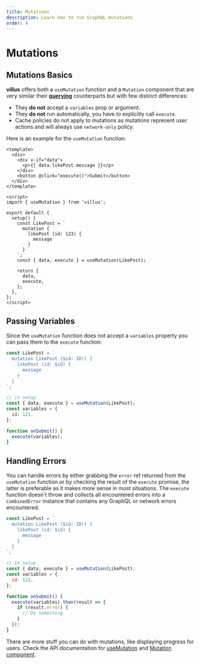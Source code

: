```yaml
---
title: Mutations
description: Learn how to run GraphQL mutations
order: 4
---
```


# Mutations

## Mutations Basics

**villus** offers both a `useMutation` function and a `Mutation` component that are very similar their **[querying](/queries.md)** counterparts but with few distinct differences:

- They **do not** accept a `variables` prop or argument.
- They **do not** run automatically, you have to explicitly call `execute`.
- Cache policies do not apply to mutations as mutations represent user actions and will always use `network-only` policy.

Here is an example for the `useMutation` function:

```vue
<template>
  <div>
    <div v-if="data">
      <p>{{ data.likePost.message }}</p>
    </div>
    <button @click="execute()">Submit</button>
  </div>
</template>

<script>
import { useMutation } from 'villus';

export default {
  setup() {
    const LikePost = `
      mutation {
        likePost (id: 123) {
          message
        }
      }
    `;
    const { data, execute } = useMutation(LikePost);

    return {
      data,
      execute,
    };
  },
};
</script>
```

## Passing Variables

Since the `useMutation` function does not accept a `variables` property you can pass them to the `execute` function:

```js
const LikePost = `
  mutation LikePost ($id: ID!) {
    likePost (id: $id) {
      message
    }
  }
`;

// in setup
const { data, execute } = useMutation(LikePost);
const variables = {
  id: 123,
};

function onSubmit() {
  execute(variables);
}
```

## Handling Errors

You can handle errors by either grabbing the `error` ref returned from the `useMutation` function or by checking the result of the `execute` promise, the latter is preferable as it makes more sense in most situations. The `execute` function doesn't throw and collects all encountered errors into a `CombinedError` instance that contains any GraphQL or network errors encountered.

```js
const LikePost = `
  mutation LikePost ($id: ID!) {
    likePost (id: $id) {
      message
    }
  }
`;

// in setup
const { data, execute } = useMutation(LikePost);
const variables = {
  id: 123,
};

function onSubmit() {
  execute(variables).then(result => {
    if (result.error) {
      // Do something
    }
  });
}
```

There are more stuff you can do with mutations, like displaying progress for users. Check the API documentation for [useMutation](/api/use-mutation) and [Mutation component](/api/mutation).
